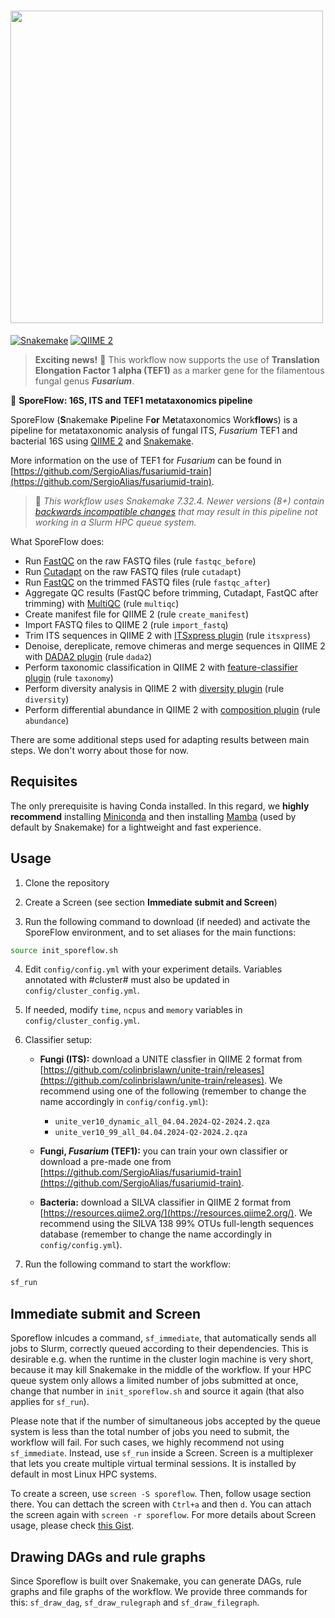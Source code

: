 # <img src="./.img/sf_negative.png" width="500">

[![Snakemake](https://img.shields.io/badge/Snakemake-7.32.4-5442a6.svg)](https://snakemake.github.io)
[![QIIME 2](https://img.shields.io/badge/QIIME2-2024.2-e5b611.svg)](https://qiime2.org/)

> **Exciting news!** 🎉 This workflow now supports the use of **Translation Elongation Factor 1 alpha (TEF1)** as a marker gene for the filamentous fungal genus ***Fusarium***.

🦠 **SporeFlow: 16S, ITS and TEF1 metataxonomics pipeline**

SporeFlow (**S**nakemake **P**ipeline F**or** M**e**tataxonomics Work**flow**s) is a pipeline for metataxonomic analysis of fungal ITS, *Fusarium* TEF1 and bacterial 16S using [QIIME 2](https://qiime2.org/) and [Snakemake](https://snakemake.readthedocs.io/en/v7.32.2/).

More information on the use of TEF1 for *Fusarium* can be found in [https://github.com/SergioAlias/fusariumid-train](https://github.com/SergioAlias/fusariumid-train).

>🐍 *This workflow uses Snakemake 7.32.4. Newer versions (8+) contain [backwards incompatible changes](https://snakemake.readthedocs.io/en/stable/getting_started/migration.html) that may result in this pipeline not working in a Slurm HPC queue system.*

What SporeFlow does:

- Run [FastQC](https://www.bioinformatics.babraham.ac.uk/projects/fastqc/) on the raw FASTQ files (rule `fastqc_before`)
- Run [Cutadapt](https://cutadapt.readthedocs.io/en/v4.6/) on the raw FASTQ files (rule `cutadapt`)
- Run [FastQC](https://www.bioinformatics.babraham.ac.uk/projects/fastqc/) on the trimmed FASTQ files (rule `fastqc_after`)
- Aggregate QC results (FastQC before trimming, Cutadapt, FastQC after trimming) with [MultiQC](https://multiqc.info/) (rule `multiqc`)
- Create manifest file for QIIME 2 (rule `create_manifest`)
- Import FASTQ files to QIIME 2 (rule `import_fastq`)
- Trim ITS sequences in QIIME 2 with [ITSxpress plugin](https://forum.qiime2.org/t/q2-itsxpress-a-tutorial-on-a-qiime-2-plugin-to-trim-its-sequences/5780) (rule `itsxpress`)
- Denoise, dereplicate, remove chimeras and merge sequences in QIIME 2 with [DADA2 plugin](https://docs.qiime2.org/2024.2/plugins/available/dada2/) (rule `dada2`)
- Perform taxonomic classification in QIIME 2 with [feature-classifier plugin](https://library.qiime2.org/plugins/q2-feature-classifier/3/) (rule `taxonomy`)
- Perform diversity analysis in QIIME 2 with [diversity plugin](https://docs.qiime2.org/2024.2/plugins/available/diversity/) (rule `diversity`)
- Perform differential abundance in QIIME 2 with [composition plugin](https://docs.qiime2.org/2024.2/plugins/available/composition/) (rule `abundance`)

There are some additional steps used for adapting results between main steps. We don't worry about those for now.

## Requisites

The only prerequisite is having Conda installed. In this regard, we **highly recommend** installing [Miniconda](https://docs.anaconda.com/free/miniconda/index.html) and then installing [Mamba](https://anaconda.org/conda-forge/mamba) (used by default by Snakemake) for a lightweight and fast experience.

## Usage

1. Clone the repository

2. Create a Screen (see section **Immediate submit and Screen**)

3. Run the following command to download (if needed) and activate the SporeFlow environment, and to set aliases for the main functions:
```bash
source init_sporeflow.sh
```

4. Edit `config/config.yml` with your experiment details. Variables annotated with #cluster# must also be updated in `config/cluster_config.yml`.

5. If needed, modify `time`, `ncpus` and `memory` variables in `config/cluster_config.yml`.

6. Classifier setup:
   - **Fungi (ITS):** download a UNITE classfier in QIIME 2 format from [https://github.com/colinbrislawn/unite-train/releases](https://github.com/colinbrislawn/unite-train/releases). We recommend using one of the following (remember to change the name accordingly in `config/config.yml`):
     - `unite_ver10_dynamic_all_04.04.2024-Q2-2024.2.qza`
     - `unite_ver10_99_all_04.04.2024-Q2-2024.2.qza`

   - **Fungi, *Fusarium* (TEF1):** you can train your own classifier or download a pre-made one from [https://github.com/SergioAlias/fusariumid-train](https://github.com/SergioAlias/fusariumid-train).

   - **Bacteria:** download a SILVA classifier in QIIME 2 format from [https://resources.qiime2.org/](https://resources.qiime2.org/). We recommend using the SILVA 138 99% OTUs full-length sequences database (remember to change the name accordingly in `config/config.yml`).

7. Run the following command to start the workflow:
```bash
sf_run
```

## Immediate submit and Screen

Sporeflow inlcudes a command, `sf_immediate`, that automatically sends all jobs to Slurm, correctly queued according to their dependencies. This is desirable e.g. when the runtime in the cluster login machine is very short, because it may kill Snakemake in the middle of the workflow. If your HPC queue system only allows a limited number of jobs submitted at once, change that number in `init_sporeflow.sh` and source it again (that also applies for `sf_run`).

Please note that if the number of simultaneous jobs accepted by the queue system is less than the total number of jobs you need to submit, the workflow will fail. For such cases, we highly recommend not using `sf_immediate`. Instead, use `sf_run` inside a Screen. Screen is a multiplexer that lets you create multiple virtual terminal sessions. It is installed by default in most Linux HPC systems.

To create a screen, use `screen -S sporeflow`. Then, follow usage section there. You can dettach the screen with `Ctrl+a` and then `d`. You can attach the screen again with `screen -r sporeflow`. For more details about Screen usage, please check [this Gist](https://gist.github.com/jctosta/af918e1618682638aa82).

## Drawing DAGs and rule graphs

Since Sporeflow is built over Snakemake, you can generate DAGs, rule graphs and file graphs of the workflow. We provide three commands for this: `sf_draw_dag`, `sf_draw_rulegraph` and `sf_draw_filegraph`.